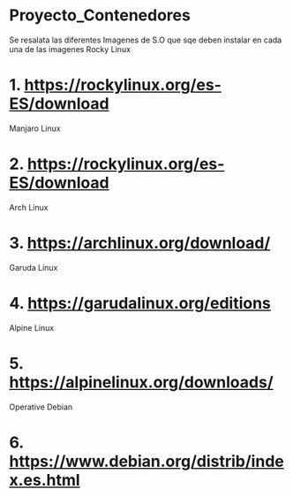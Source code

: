 # Proyecto_Contenedores
Se resalata las diferentes Imagenes de S.O que sqe deben instalar en cada una de las imagenes 
Rocky Linux 
# 1. https://rockylinux.org/es-ES/download
Manjaro Linux
# 2. https://rockylinux.org/es-ES/download
Arch Linux 
# 3. https://archlinux.org/download/
Garuda Linux 
# 4. https://garudalinux.org/editions
Alpine Linux 
# 5. https://alpinelinux.org/downloads/
Operative Debian 
# 6. https://www.debian.org/distrib/index.es.html
